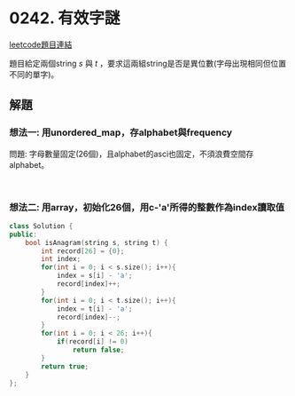 # 0242. 有效字謎

[leetcode題目連結](https://leetcode.com/problems/valid-anagram/)

題目給定兩個string *s* 與 *t* ，要求這兩組string是否是異位數(字母出現相同但位置不同的單字)。

## 解題

### 想法一: 用unordered_map，存alphabet與frequency

問題: 字母數量固定(26個)，且alphabet的asci也固定，不須浪費空間存alphabet。

<br/>

### 想法二: 用array，初始化26個，用c-'a'所得的整數作為index讀取值

```c++
class Solution {
public:
    bool isAnagram(string s, string t) {
        int record[26] = {0};
        int index;
        for(int i = 0; i < s.size(); i++){
            index = s[i] - 'a';
            record[index]++;
        }
        for(int i = 0; i < t.size(); i++){
            index = t[i] - 'a';
            record[index]--;
        }
        for(int i = 0; i < 26; i++){
            if(record[i] != 0)
                return false;
        }
        return true;
    }
};
```
